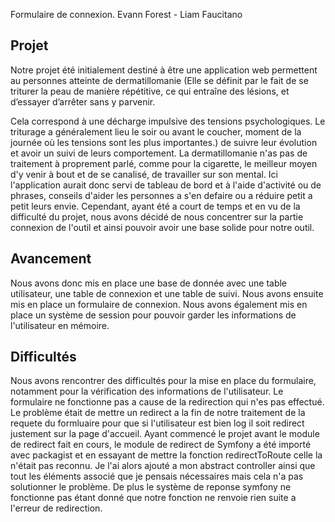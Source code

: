 Formulaire de connexion. Evann Forest - Liam Faucitano

## Projet

Notre projet été initialement destiné à être une application web permettent au personnes atteinte de dermatillomanie (Elle se définit par le fait de se triturer la peau de manière répétitive, ce qui entraîne des lésions, et d’essayer d’arrêter sans y parvenir.

Cela correspond à une décharge impulsive des tensions psychologiques. Le triturage a généralement lieu le soir ou avant le coucher, moment de la journée où les tensions sont les plus importantes.) de suivre leur évolution et avoir un suivi de leurs comportement. La dermatillomanie n'as pas de traitement à proprement parlé, comme pour la cigarette, le meilleur moyen d'y venir à bout et de se canalisé, de travailler sur son mental. Ici l'application aurait donc servi de tableau de bord et à l'aide d'activité ou de phrases, conseils d'aider les personnes a s'en defaire ou a réduire petit a petit leurs envie. Cependant, ayant été a court de temps et en vu de la difficulté du projet, nous avons décidé de nous concentrer sur la partie connexion de l'outil et ainsi pouvoir avoir une base solide pour notre outil.

## Avancement

Nous avons donc mis en place une base de donnée avec une table utilisateur, une table de connexion et une table de suivi. Nous avons ensuite mis en place un formulaire de connexion. Nous avons également mis en place un système de session pour pouvoir garder les informations de l'utilisateur en mémoire.

## Difficultés

Nous avons rencontrer des difficultés pour la mise en place du formulaire, notamment pour la vérification des informations de l'utilisateur. Le formulaire ne fonctionne pas a cause de la redirection qui n'es pas effectué. Le problème était de mettre un redirect a la fin de notre traitement de la requete du formluaire pour que si l'utilisateur est bien log il soit redirect justement sur la page d'accueil. Ayant commencé le projet avant le module de redirect fait en cours, le module de redirect de Symfony a été importé avec packagist et en essayant de mettre la fonction redirectToRoute celle la n'était pas reconnu. Je l'ai alors ajouté a mon abstract controller ainsi que tout les éléments associé que je pensais nécessaires mais cela n'a pas solutionner le problème. De plus le système de reponse symfony ne fonctionne pas étant donné que notre fonction ne renvoie rien suite a l'erreur de redirection. 

